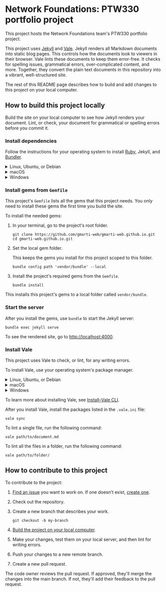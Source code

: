 # Network Foundations: PTW330 portfolio project

This project hosts the Network Foundations team's PTW330 portfolio project.

This project uses [Jekyll][1] and [Vale][2]. Jekyll renders all Markdown documents into static blog pages. This controls how the documents look to viewers in their browser. Vale lints these documents to keep them error-free. It checks for spelling issues, grammatical errors, over-complicated content, and more. Together, they convert the plain text documents in this repository into a vibrant, well-structured site.

The rest of this README page describes how to build and add changes to this project on your local computer.

## How to build this project locally

Build the site on your local computer to see how Jekyll renders your document. Lint, or check, your document for grammatical or spelling errors before you commit it.

### Install dependencies

Follow the instructions for your operating system to install [Ruby][7], Jekyll, and [Bundler][3].

<details>
<summary>Linux, Ubuntu, or Debian</summary>

1. Install Ruby and prerequisites:

    ```console
    sudo apt-get install ruby-full build-essential zlib1g-dev
    ```

1. Add a gem installation directory for your user account to your `~/.bashrc` file.

    ```console
    echo 'export GEM_HOME="$HOME/gems"' >> ~/.bashrc
    echo 'export PATH="$PATH:$HOME/gems/bin"' >> ~/.bashrc
    source ~/.bashrc
    ```

1. Install Jekyll and Bundler.

    ```console
    gem install jekyll bundler
    ```

1. Run `jekyll -v` to check the installation.

To learn more about installing Jekyll on Ubuntu, see [Jekyll on Ubuntu][4].

</details>

<details>
<summary>macOS</summary>

1. Install [HomeBrew][5].

    ```console
    /bin/bash -c "$(curl -fsSL https://raw.githubusercontent.com/Homebrew/install/HEAD/install.sh)"
    ```

1. Install `chruby` and the latest Ruby version.

    ```console
    brew install chruby ruby-install
    ```

    ```console
    ruby-install ruby 3.4.1
    ```

1. Configure your shell to use `chruby`.

    ```console
    echo "source $(brew --prefix)/opt/chruby/share/chruby/chruby.sh" >> ~/.bash_profile
    echo "source $(brew --prefix)/opt/chruby/share/chruby/auto.sh" >> ~/.bash_profile
    echo "chruby ruby-3.4.1" >> ~/.bash_profile
    source ~/.bash_profile
    ```

1. Install Jekyll and Bundler.

    ```console
    gem install jekyll bundler
    ```

1. Run `jekyll -v` to check the installation.

To learn more about installing Jekyll on macOS, see [Jekyll on macOS][6].

</details>

<details>
<summary>Windows</summary>

Jekyll doesn't officially support Windows. You can, though, install Jekyll with the [RubyInstaller][14].

1. Download and install the recommended Ruby+Devkit version from [RubyInstaller downloads][15].

  * Use the default options.

1. Run the `ridk install` step from the installation wizard. From the options, choose `MSYS2 and MINGW development toolchain`.
1. Open a new terminal and install Jekyll and Bundler.

  ```console
  gem install jekyll bundler
  ```

1. Run `jekyll -v` to check the installation.

To learn more about installing Jekyll on Windows, see [Jekyll on Windows][16].

</details>

### Install gems from `Gemfile`

This project's `Gemfile` lists all the gems that this project needs. You only need to install these gems the first time you build the site.

To install the needed gems:

1. In your terminal, go to the project's root folder.

    ```console
    git clone https://github.com/gmarti-web/gmarti-web.github.io.git
    cd gmarti-web.github.io.git
    ```

2. Set the local gem folder.

    This keeps the gems you install for this project scoped to this folder.

    ```console
    bundle config path 'vendor/bundle' --local
    ```

3. Install the project's required gems from the `Gemfile`.

    ```console
    bundle install
    ```

This installs this project's gems to a local folder called `vendor/bundle`.

### Start the server

After you install the gems, use `bundle` to start the Jekyll server:

```console
bundle exec jekyll serve
```

To see the rendered site, go to [http://localhost:4000][8].

### Install Vale

This project uses Vale to check, or lint, for any writing errors.

To install Vale, use your operating system's package manager.

<details>
<summary>Linux, Ubuntu, or Debian</summary>

1. For Linux and Debian, you must install the [Snapcraft][9] daemon. For Ubuntu, which has the daemon pre-installed, skip to step two.

    1. For Linux, remove the `nosnap.pref` file from your native package manager's preference folder. For Debian, skip to step ii.

        ```console
        sudo mv /etc/apt/preferences.d/nosnap.pref ~/Documents/nosnap.bkp
        ```

    1. Update `apt`.

        ```console
        sudo apt update
        sudo apt upgrade -y
        ```

    1. Install `snapd`.

        ```console
        sudo apt install snapd
        ```

1. Install Vale.

    ```console
    snap install vale
    ```

1. Run `vale -v` to check the installation.

This installs Vale and adds it to your `$PATH` variable.

</details>

<details>
<summary>macOS</summary>

1. Install [HomeBrew][5].

    ```console
    /bin/bash -c "$(curl -fsSL https://raw.githubusercontent.com/Homebrew/install/HEAD/install.sh)"
    ```

1. Install Vale.

    ```console
    brew install vale
    ```

1. Run `vale -v` to check the installation.

This installs Vale and adds it to your `$PATH` variable.

</details>

<details>
<summary>Windows</summary>

1. Install [Chocolatey][17].

    1. [Open a PowerShell terminal as an administrator][19]. To install as a non-admin, see Chocolatey's documentation on [non-administrative installation][18]
    1. Run `Get-ExecutionPolicy`.

        * If it returns `Restricted`, run `Set-ExecutionPolicy Bypass -Scope Process`.

    1. Install Chocolatey.

        ```powershell
        Set-ExecutionPolicy Bypass -Scope Process -Force; [System.Net.ServicePointManager]::SecurityProtocol = [System.Net.ServicePointManager]::SecurityProtocol -bor 3072; iex ((New-Object System.Net.WebClient).DownloadString('https://community.chocolatey.org/install.ps1'))
        ```

    1. Run `choco` to check the installation.

1. Install Vale.

    ```console
    choco install vale
    ```

1. Run `vale -v` to check the installation.

This installs Vale and adds it to your `%PATH%` variable.

</details>

To learn more about installing Vale, see [Install–Vale CLI][10].

After you install Vale, install the packages listed in the `.vale.ini` file:

```console
vale sync
```

To lint a single file, run the following command:

```console
vale path/to/document.md
```

To lint all the files in a folder, run the following command:

```console
vale path/to/folder/
```

## How to contribute to this project

To contribute to the project:

1. [Find an issue][11] you want to work on. If one doesn't exist, [create one][12].
1. Check out the repository.
1. Create a new branch that describes your work.

    ```console
    git checkout -b my-branch
    ```

1. [Build the project on your local computer][13].
1. Make your changes, test them on your local server, and then lint for writing errors.
1. Push your changes to a new remote branch.
1. Create a new pull request.

The code owner reviews the pull request. If approved, they'll merge the changes into the main branch. If not, they'll add their feedback to the pull request.

[1]: https://jekyllrb.com/
[2]: https://vale.sh/
[3]: https://bundler.io/
[4]: https://jekyllrb.com/docs/installation/ubuntu/
[5]: http://brew.sh/
[6]: https://jekyllrb.com/docs/installation/macos/
[7]: https://www.ruby-lang.org/en/documentation/installation/ 
[8]: http://localhost:4000
[9]: https://snapcraft.io/
[10]: https://vale.sh/docs/install
[11]: https://github.com/gmarti-web/NetworkFoundations/issues
[12]: https://github.com/gmarti-web/NetworkFoundations/issues/new
[13]: #how-to-build-this-project-locally
[14]: https://rubyinstaller.org/
[15]: https://rubyinstaller.org/downloads/
[16]: https://jekyllrb.com/docs/installation/windows/
[17]: https://chocolatey.org/install
[18]: https://docs.chocolatey.org/en-us/choco/setup#non-administrative-install
[19]: https://learn.microsoft.com/en-us/powershell/scripting/windows-powershell/starting-windows-powershell?view=powershell-7.5#run-with-administrative-privileges
